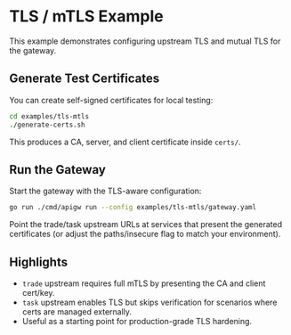 # TLS / mTLS Example

This example demonstrates configuring upstream TLS and mutual TLS for the gateway.

## Generate Test Certificates

You can create self-signed certificates for local testing:

```bash
cd examples/tls-mtls
./generate-certs.sh
```

This produces a CA, server, and client certificate inside `certs/`.

## Run the Gateway

Start the gateway with the TLS-aware configuration:

```bash
go run ./cmd/apigw run --config examples/tls-mtls/gateway.yaml
```

Point the trade/task upstream URLs at services that present the generated
certificates (or adjust the paths/insecure flag to match your environment).

## Highlights

- `trade` upstream requires full mTLS by presenting the CA and client cert/key.
- `task` upstream enables TLS but skips verification for scenarios where certs
  are managed externally.
- Useful as a starting point for production-grade TLS hardening.
